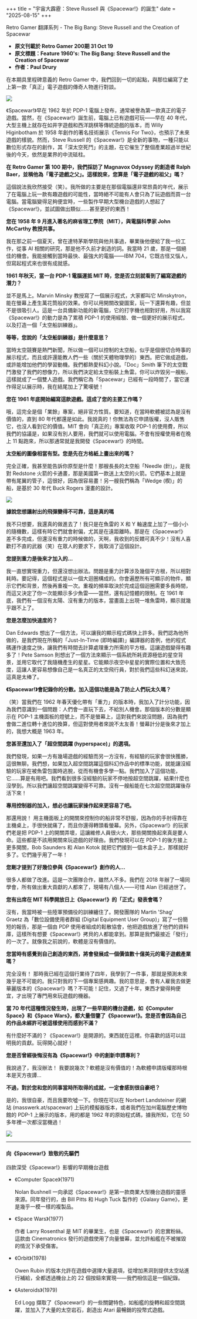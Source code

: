 +++
title = "宇宙大霹靂：Steve Russell 與《Spacewar!》的誕生"
date = "2025-08-15"
+++

Retro Gamer 翻譯系列 - The Big Bang: Steve Russell and the Creation of Spacewar
<!--more-->

* **原文刊載於 Retro Gamer 200期 31 Oct 19**
* **原文標題：Feature 1960's: The Big Bang: Steve Russell and the Creation of Spacewar**
* **作者：Paul Drury**

在本期具里程碑意義的 Retro Gamer 中，我們回到一切的起點，與那位編寫了史上第一款「真正」電子遊戲的傳奇人物進行對談。

![](./creation-of-spacewar/Pasted%20image%2020250801144044.png)

《Spacewar!》早在 1962 年於 PDP-1 電腦上發布，通常被譽為第一款真正的電子遊戲。當然，在《Spacewar!》誕生前，電腦上已有遊戲可玩——早在 40 年代，大型主機上就存在如井字遊戲和西洋跳棋等傳統遊戲的版本，而 Willy Higinbotham 於 1958 年創作的著名技術展示《Tennis For Two》，也預示了未來遊戲的樣貌。然而，Steve Russell 的《Spacewar!》是全新的事物，一種只能以數位形式存在的創作，其「深太空死鬥」的主題，在它催生了整個產業超過半世紀後的今天，依然是業界的中流砥柱。

**在 Retro Gamer 第 100 期中，我們採訪了 Magnavox Odyssey 的創造者 Ralph Baer，並稱他為「電子遊戲之父」。這樣說來，您算是「電子遊戲的祖父」嗎？**

這個說法我欣然接受（笑）。我所做的主要是在那個電腦還非常昂貴的年代，展示了在電腦上玩一款有趣遊戲的可能性，當時絕不可能有人會只為了玩遊戲而買一台電腦。當電腦變得足夠便宜時，一些製作早期大型機台遊戲的人想起了《Spacewar!》，並試圖做出類似......甚至更好的東西！

**您在 1958 年 9 月進入著名的麻省理工學院（MIT），與電腦科學家 John McCarthy 教授共事。**

我在那之前一個夏天，曾在達特茅斯學院與他共事過，畢業後他便給了我一份工作，從事 AI 相關的研究，那是他不久前才創造的詞。我當時 21 歲，那是一個絕佳的機會。我能接觸到當時最快、最強大的電腦——IBM 704，它既古怪又惱人，但寫起程式來也很有成就感。

**1961 年秋天，當一台 PDP-1 電腦運抵 MIT 時，您是否立刻就看到了編寫遊戲的潛力？**

並不是馬上。Marvin Minsky 教授寫了一個展示程式，大家都叫它 Minskytron，能在螢幕上產生萬花筒般的效果。你可以用開關改變圖案，玩一下還算有趣，但並不是很吸引人。這是一台具備新功能的新電腦，它的打字機也相對好用，所以我寫《Spacewar!》的動力是為了累積 PDP-1 的使用經驗、做一個更好的展示程式，以及打造一個「太空船訓練器」。

**等等，您說的「太空船訓練器」是什麼意思？**

當時太空競賽是熱門新聞，所以做一個可以控制的太空船，似乎是個很切合時事的展示程式，而且或許還能教人們一些（關於天體物理學的）東西。把它做成遊戲，或許能增加他們的學習動機。我們都熱愛科幻小說。「Doc」Smith 筆下的太空戰鬥激發了我們的想像力，所以我們決定給太空船裝上魚雷。你可以炸毀另一艘船，這樣就成了一個雙人遊戲。我們稱它為「Spacewar」已經有一段時間了，當它運作得足以展示時，我在結尾加上了驚嘆號！

**您在 1961 年底開始編寫這款遊戲。這成了您的主要工作嗎？**

哦，這完全是個「業餘」專案，絕非官方性質。要知道，在當時軟體被認為是沒有價值的，直到 80 年代都還是如此。我說真的！你無法為它申請版權，沒人販售它，也沒人看到它的價值。MIT 會向「真正的」專案收取 PDP-1 的使用費，所以我們的協議是，如果沒有別人要用，我們就可以使用電腦。不會有授權使用者在晚上 11 點跑來，所以那通常就是我開發《Spacewar!》的時間。

**太空船的圖像相當有型。您是先在方格紙上畫出來的嗎？**

完全正確，我甚至能告訴你原型是什麼！那艘長長的太空船「Needle (針)」，是我對 Redstone 火箭的卡通畫，那是美國第一款送上太空的火箭。它們基本上就是帶有尾翼的管子，這很好，因為很容易畫！另一艘我們稱為「Wedge (楔)」的船，是基於 30 年代 Buck Rogers 漫畫的設計。

![](./creation-of-spacewar/Pasted%20image%2020250801143920.png)

**據說您想讓射出的飛彈變得不可靠，這是真的嗎**

我不只想要，我還真的做進去了！我只是在魚雷的 X 和 Y 軸速度上加了一個小小的隨機數，這樣有時它們就會射偏，尤其是在遠距離時。那是在《Spacewar!》差不多完成，但還沒有重力的時候做的，天啊，我收到的反饋可真不少！沒有人喜歡打不直的武器（笑）在眾人的要求下，我取消了這個設計。

**您提到重力是後來才加入的...**

我一直想實現重力，但還沒想出辦法。問題是重力計算涉及幾個平方根，所以相對耗時。要記得，這個程式是以一個大迴圈構成的。你會遍歷所有可顯示的物件，顯示它們和背景，然後再重複一次。重複的頻率取決於完成這個迴圈需要多長時間，而這又決定了你一次能顯示多少魚雷——當然，還有記憶體的限制。在 1961 年底，我們有一個沒有太陽、沒有重力的版本，當畫面上出現一堆魚雷時，顯示就幾乎跟不上了。

**您是怎麼加快速度的？**

Dan Edwards 想出了一個方法，可以讓我的顯示程式碼快上許多。我們認為他所做的，是我們現在所稱的「Just-In-Time (即時編譯)」編譯器的首例，他的程式碼運作速度之快，讓我們有時間去計算處理重力所需的平方根。這讓遊戲變得有趣多了！Pete Samson 則想出了一個方法來顯示一個系統所耗資源極低的星空背景，並用它取代了我隨機產生的星星。它能顯示夜空中星星的實際位置和大致亮度，這讓人更容易想像自己是一名真正的太空飛行員，對於我們這些科幻迷來說，這真是太棒了。

**《Spacewar!》會記錄你的分數。加入這個功能是為了防止人們玩太久嗎？**

（笑）當我們在 1962 年春天優化帶有「重力」的版本時，我加入了計分功能，因為我們意識到一個問題：人們會一直玩下去，不給別人機會。那個版本的分數是顯示在 PDP-1 主機面板的燈號上，而不是螢幕上，這對我們來說沒問題，因為我們會做二進位轉十進位的換算，但這對使用者來說不太友善！螢幕計分是後來才加上的，我想大概是 1963 年。

**您甚至還加入了「超空間跳躍 (hyperspace)」的選項。**

我們發現，如果一方有幾場遊戲的經驗而另一方沒有，有經驗的玩家會很快獲勝，這很無聊。我們想，如果加入超空間跳躍這個科幻作品中的標準功能，就能讓沒經驗的玩家在被魚雷包圍時逃脫，從而有機會多學一點。我們加入了這個功能，它……算是有用吧。我們看到很多沒經驗的玩家不停地按超空間跳躍，結果什麼也沒學到。所以我們讓超空間跳躍變得不可靠。沒有一艘船能在七次超空間跳躍後存活下來！

**專用控制器的加入，想必也讓玩家操作起來更容易了吧。**

那還用說！ 用主機面板上的開關來控制你的船非常不舒服，因為你的手肘得靠在主機桌上，手很快就痛了，而且你還得轉頭看螢幕。另外，《Spacewar!》的玩家們老是把 PDP-1 上的開關弄壞，這讓維修人員很火大，那些開關換起來真是要人命。這些都是不該用開關來玩遊戲的好理由。我們發現可以在 PDP-1 的後方接上更多開關，Bob Saunders 和 Alan Kotok 就把它們接到一個木盒子上，那樣就好多了。它們幾乎用了一年！

**您剛才提到了好幾位參與《Spacewar!》創作的人…**

很多人都做了改進。這是一次團隊合作，雖然人不多。我們在 2018 年辦了一場同學會，所有做出重大貢獻的人都來了，現場有八個人——可惜 Alan 已經過世了。

**您有出席在 MIT 科學開放日上《Spacewar!》的「正式」發表會嗎？**

沒有，我當時被一些陸軍預備役的訓練纏住了。開發團隊的 Martin 'Shag' Graetz 為「數位設備使用者群組 (Digital Equipment User Group)」寫了一份簡短的報告，那是一個由 PDP 使用者組成的鬆散協會，他把遊戲放進了他們的資料庫，這樣所有想要《Spacewar!》拷貝的人都能拿到。那算是我們最接近「發行」的一次了。就像我之前說的，軟體是沒有價值的。

**您當時有感覺到自己創造的東西，將會發展成一個價值數十億美元的電子遊戲產業嗎？**

完全沒有！ 那時我已經在這個行業待了四年，我學到了一件事，那就是預測未來幾乎是不可能的。我只對我的下一個專案感興趣。我的意思是，會有人雇我去做更華麗版本的《Spacewar!》嗎？不可能！記住，又過了十年，東西才變得夠便宜，才出現了專門用來玩遊戲的機器。

**當 70 年代這種情況發生時，出現了一些早期的機台遊戲，如《Computer Space》和《Space Wars》，都大量借鑒了《Spacewar!》。您是否會因為自己的作品未經許可被這樣使用而感到不滿？**

有什麼好不滿的？《Spacewar!》是開源的。東西就在這裡。你喜歡的話可以註明我的貢獻。玩得開心就好！

**您是否曾經後悔沒有為《Spacewar!》中的創新申請專利？**

我說過了，我沒辦法！ 我要說幾次？軟體是沒有價值的！為軟體申請版權那時根本是天方夜譚...

**不過，對於您和您的同事當時所取得的成就，一定會感到很自豪吧？**

是的，我很自豪，而且我要吹噓一下。你現在可以在 Norbert Landsteiner 的網站 (masswerk.at/spacewar) 上玩的模擬器版本，或者我們在加州電腦歷史博物館的 PDP-1 上展示的版本，用的都是 1962 年的原始程式碼，據我所知，它在 50 多年裡一次都沒當機過！

![](./creation-of-spacewar/Pasted%20image%2020250801144218.png)

---

#### **向《Spacewar!》致敬的先驅們**

四款深受《Spacewar!》影響的早期機台遊戲

- 《Computer Space》(1971)
    
    Nolan Bushnell 一向承認《Spacewar!》是第一款商業大型機台遊戲的靈感來源。同年發行的，由 Bill Pitts 和 Hugh Tuck 製作的《Galaxy Game》，更是幾乎一模一樣的複製品。
    
- 《Space Wars》(1977)
    
    作者 Larry Rosenthal 是 MIT 的畢業生，也是《Spacewar!》的忠實粉絲。這款由 Cinematronics 發行的遊戲使用了向量螢幕，並允許船艦在不被摧毀的情況下承受傷害。
    
- 《Orbit》(1978)
    
    Owen Rubin 的版本允許在遊戲中選擇大量選項，從增加黑洞到提供太空站進行補給，全都透過機台上的 22 個按鈕來實現——我們相信這是一個紀錄。
    
- 《Asteroids》(1979)
    
    Ed Logg 擷取了《Spacewar!》的一些關鍵特色，如船艦的旋轉和超空間跳躍，並加入了大量的太空岩石，創造出 Atari 最暢銷的投幣式遊戲。